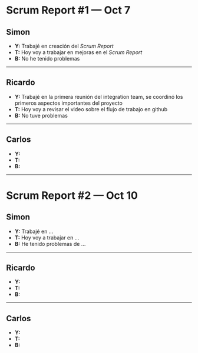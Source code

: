 # Scrum Report #1 — Oct 7

## Simon
- **Y:** Trabajé en creación del *Scrum Report*  
- **T:** Hoy voy a trabajar en mejoras en el *Scrum Report*  
- **B:** No he tenido problemas   

---

## Ricardo
- **Y:** Trabajé en la primera reunión del integration team, se coordinó los primeros aspectos importantes del proyecto  
- **T:** Hoy voy a revisar el video sobre el flujo de trabajo en github
- **B:** No tuve problemas  

---

## Carlos
- **Y:**  
- **T:**  
- **B:**  

---

# Scrum Report #2 — Oct 10

## Simon
- **Y:** Trabajé en ...  
- **T:** Hoy voy a trabajar en ...  
- **B:** He tenido problemas de ...  

---

## Ricardo
- **Y:**  
- **T:**  
- **B:**  

---

## Carlos
- **Y:**  
- **T:**  
- **B:**  
